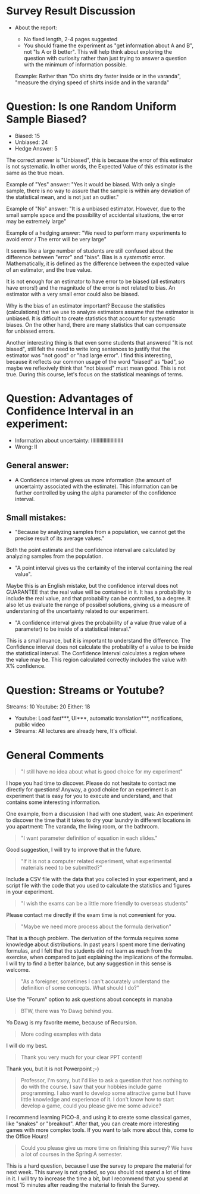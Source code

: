 # Survey Result Discussion

- About the report:
  - No fixed length, 2-4 pages suggested
  - You should frame the experiment as "get information about A and B", not "Is A or B better". This will help think about exploring the question with curiosity rather than just trying to answer a question with the minimum of information possible.

  Example: Rather than "Do shirts dry faster inside or in the varanda", "measure the drying speed of shirts inside and in the varanda"

# Question: Is one Random Uniform Sample Biased?

- Biased: 15
- Unbiased: 24
- Hedge Answer: 5

The correct answer is "Unbiased", this is because the error of this estimator is not systematic. In other words, the Expected Value of this estimator is the same as the true mean.

Example of "Yes" answer: "Yes it would be biased. With only a single sample, there is no way to assure that the sample is within any deviation of the statistical mean, and is not just an outlier."

Example of "No" answer: "It is a unbiased estimator. However, due to the small sample space and the possibility of accidental situations, the error may be extremely large"

Example of a hedging answer: "We need to perform many experiments to avoid error / The error will be very large"

It seems like a large number of students are still confused about the difference between "error" and "bias". Bias is a *systematic* error. Mathematically, it is defined as the difference between the expected value of an estimator, and the true value.

It is not enough for an estimator to have error to be biased (all estimators have errors!) and the magnitude of the error is not related to bias. An estimator with a very small error could also be biased.

Why is the bias of an estimator important? Because the statistics (calculations) that we use to analyze estimators assume that the estimator is unbiased. It is difficult to create statistics that account for systematic biases. On the other hand, there are many statistics that can compensate for unbiased errors.

Another interesting thing is that even some students that answered "It is not biased", still felt the need to write long sentences to justify that the estimator was "not good" or "had large error". I find this interesting, because it reflects our common usage of the word "biased" as "bad", so maybe we reflexively think that "not biased" must mean good. This is not true. During this course, let's focus on the statistical meanings of terms.

# Question: Advantages of Confidence Interval in an experiment:

- Information about uncertainty: IIIIIIIIIIIIIIIIIIIIIII
- Wrong: II

## General answer:
- A Confidence interval gives us more information (the amount of uncertainty associated with the estimate). This information can be further controlled by
using the alpha parameter of the confidence interval.

## Small mistakes:
- "Because by analyzing samples from a population, we cannot get the precise result of its average values."

Both the point estimate and the confidence interval are calculated by analyzing samples from the population.

- "A point interval gives us the certainity of the interval containing the real value".

Maybe this is an English mistake, but the confidence interval does not GUARANTEE that the real value will be contained in it. It has a probability to include the real value, and that probability can be controlled, to a degree. It also let us evaluate the range of possibel solutions, giving us a measure of understaning of the uncertainty related to our experiment.

- "A confidence interval gives the probabiility of a value (true value of a parameter) to be inside of a statistical interval."

This is a small nuance, but it is important to understand the difference. The Confidence interval does not calculate the probability of a value to be inside the statistical interval. The Confidence Interval calculates a region where the value may be. This region calculated correctly includes the value with X% confidence.

# Question: Streams or Youtube?

Streams: 10
Youtube: 20
Either: 18

- Youtube: Load fast***, UI***, automatic translation***, notifications, public video
- Streams: All lectures are already here, It's official.

# General Comments

> "I still have no idea about what is good choice for my experiment"

I hope you had time to discover. Please do not hesitate to contact me directly for questions! Anyway, a good choice for an experiment is an experiment that is easy for you to execute and understand, and that contains some interesting information.

One example, from a discussion I had with one student, was: An experiment to discover the time that it takes to dry your laundry in different locations in you apartment: The varanda, the living room, or the bathroom.

> "I want parameter definition of equation in each slides."

Good suggestion, I will try to improve that in the future.

> "If it is not a computer related experiment, what experimental materials need to be submitted?"

Include a CSV file with the data that you collected in your experiment,
and a script file with the code that you used to calculate the statistics and figures in your experiment.

> "I wish the exams can be a little more friendly to overseas students"

Please contact me directly if the exam time is not convenient for you.

> "Maybe we need more process about the formula derivation"

That is a though problem. The derivation of the formula requires some knowledge about distributions. In past years I spent more time derivating formulas, and I felt that the students did not learn as much from the exercise, when compared to just explaining the implications of the formulas. I will try to find a better balance, but any suggestion in this sense is welcome.

> "As a foreigner, sometimes I can't accurately understand the definition of some concepts. What should I do?"

Use the "Forum" option to ask questions about concepts in manaba

> BTW, there was Yo Dawg behind you.

Yo Dawg is my favorite meme, because of Recursion.

> More coding examples with data

I will do my best.

> Thank you very much for your clear PPT content!

Thank you, but it is not Powerpoint ;-)

> Professor, I'm sorry, but I'd like to ask a question that has nothing to do with the course. I saw that your hobbies include game programming. I also want to develop some attractive game but I have little knowledge and experience of it. I don't know how to start develop a game, could you please give me some advice?

I recommend learning PICO-8, and using it to create some classical games, like "snakes" or "breakout". After that, you can create more interesting games with more complex tools. If you want to talk more about this, come to the Office Hours!

> Could you please give us more time on finishing this survey? We have a lot of courses in the Spring A semester.

This is a hard question, because I use the survey to prepare the material for next week. This survey is not graded, so you should not spend a lot of time in it. I will try to increase the time a bit, but I recommend that you spend at most 15 minutes after reading the material to finish the Survey.
